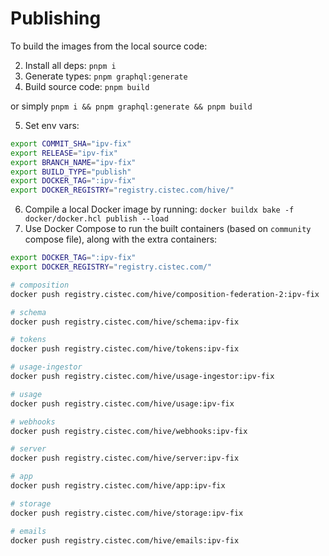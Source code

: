 # Publishing

To build the images from the local source code:

2. Install all deps: `pnpm i`
3. Generate types: `pnpm graphql:generate`
4. Build source code: `pnpm build`

or simply `pnpm i && pnpm graphql:generate && pnpm build`

5. Set env vars:

```bash
export COMMIT_SHA="ipv-fix"
export RELEASE="ipv-fix"
export BRANCH_NAME="ipv-fix"
export BUILD_TYPE="publish"
export DOCKER_TAG=":ipv-fix"
export DOCKER_REGISTRY="registry.cistec.com/hive/"
```

6. Compile a local Docker image by running: `docker buildx bake -f docker/docker.hcl publish --load`
7. Use Docker Compose to run the built containers (based on `community` compose file), along with
   the extra containers:

```bash
export DOCKER_TAG=":ipv-fix"
export DOCKER_REGISTRY="registry.cistec.com/"

# composition
docker push registry.cistec.com/hive/composition-federation-2:ipv-fix

# schema
docker push registry.cistec.com/hive/schema:ipv-fix

# tokens
docker push registry.cistec.com/hive/tokens:ipv-fix

# usage-ingestor
docker push registry.cistec.com/hive/usage-ingestor:ipv-fix

# usage
docker push registry.cistec.com/hive/usage:ipv-fix

# webhooks
docker push registry.cistec.com/hive/webhooks:ipv-fix

# server
docker push registry.cistec.com/hive/server:ipv-fix

# app
docker push registry.cistec.com/hive/app:ipv-fix

# storage
docker push registry.cistec.com/hive/storage:ipv-fix

# emails
docker push registry.cistec.com/hive/emails:ipv-fix
```
